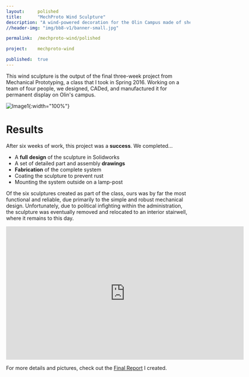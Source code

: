 ```yaml
---
layout: 	polished
title: 		"MechProto Wind Sculpture"
description: "A wind-powered decoration for the Olin Campus made of sheet metal"
//header-img: "img/bb8-v1/banner-small.jpg"

permalink: 	/mechproto-wind/polished

project:	mechproto-wind

published:	true
---
```


This wind sculpture is the output of the final three-week project from Mechanical Prototyping, a class that I took in Spring 2016. Working on a team of four people, we designed, CADed, and manufactured it for permanent display on Olin's campus.

![Image1]({{site.baseurl}}/img/mechproto-wind/gloryshot-small.jpg){:width="100%"}

<!-- <video autoplay loop width="100%" src="{{site.baseurl}}/img/mechproto-wind/BB8-animate-2d.mp4"></video> -->

# Results
After six weeks of work, this project was a **success**. We completed...
- A **full** **design** of the sculpture in Solidworks
- A set of detailed part and assembly **drawings**
- **Fabrication** of the complete system
- Coating the sculpture to prevent rust
- Mounting the system outside on a lamp-post

Of the six sculptures created as part of the class, ours was by far the most functional and reliable, 
due primarily to the simple and robust mechanical design. Unfortunately, due to political infighting
within the administration, the sculpture was eventually removed and relocated to an interior stairwell,
where it remains to this day.

<div width="100%" style="text-align: center;">
	<iframe width="650" height="365" 
		src="https://www.youtube.com/embed/7Qh3jFVQEIs" frameborder="0" allowfullscreen></iframe>
</div>

For more details and pictures, check out the [Final Report]({{site.baseurl}}/mechproto-wind/final-report) I created.